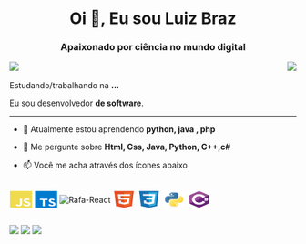 
<h1 align="center">Oi 👋, Eu sou Luiz Braz</h1>
<h3 align="center">Apaixonado por ciência no mundo digital</h3>

<img align='right' src="https://github-readme-stats.vercel.app/api?username=luizhbgf&show_icons=true&title_color=783c00&text_color=af552e&icon_color=783c00&bg_color=f8efd4&cache_seconds=2300">


<img src="https://img.shields.io/static/v1?label=Overview&message=Luiz Braz&color=ffffff&style=for-the-badge&logo=GitHub">

<p>


Estudando/trabalhando na **...**<br/>

Eu sou desenvolvedor **de software**.

</p>
<hr>

- 🌱 Atualmente estou aprendendo **python, java , php**

- 💬 Me pergunte sobre **Html, Css, Java, Python, C++,c#**

- 📫 Você me acha através dos ícones abaixo


<div style="display: inline_block"><br>
  <img align="center" alt="Rafa-Js" height="30" width="40" src="https://raw.githubusercontent.com/devicons/devicon/master/icons/javascript/javascript-plain.svg">
  <img align="center" alt="Rafa-Ts" height="30" width="40" src="https://raw.githubusercontent.com/devicons/devicon/master/icons/typescript/typescript-plain.svg">
  <img align="center" alt="Rafa-React" height="30" width="30" src="https://i.pinimg.com/originals/31/02/38/31023806400284920008d8ebd24a2218.png">
  <img align="center" alt="Rafa-HTML" height="30" width="40" src="https://raw.githubusercontent.com/devicons/devicon/master/icons/html5/html5-original.svg">
  <img align="center" alt="Rafa-CSS" height="30" width="40" src="https://raw.githubusercontent.com/devicons/devicon/master/icons/css3/css3-original.svg">
  <img align="center" alt="Rafa-Python" height="30" width="40" src="https://raw.githubusercontent.com/devicons/devicon/master/icons/python/python-original.svg">
  <img align="center" alt="Rafa-Csharp" height="30" width="40" src="https://raw.githubusercontent.com/devicons/devicon/master/icons/csharp/csharp-original.svg">


</div>

 ##
 
<div> 
  <a href="https://instagram.com/luiz_.dev" target="_blank"><img src="https://img.shields.io/badge/-Instagram-%23E4405F?style=for-the-badge&logo=instagram&logoColor=white" target="_blank"></a> 
  <a href = "mailto:luizhbgf@gmail.com"><img src="https://img.shields.io/badge/-Gmail-%23333?style=for-the-badge&logo=gmail&logoColor=white" target="_blank"></a>
  <a href="https://www.linkedin.com/in/luiz-henrique-braz-gomes-fonseca-4a1061208/" target="_blank"><img src="https://img.shields.io/badge/-LinkedIn-%230077B5?style=for-the-badge&logo=linkedin&logoColor=white" target="_blank"></a> 
  
</div>
